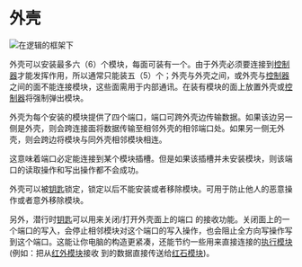 # 外壳
![在逻辑的框架下](item:tis3d:casing)

外壳可以安装最多六（6）个模块，每面可装有一个。由于外壳必须要连接到[控制器](controller.md)才能发挥作用，所以通常只能装五（5）个；外壳与外壳之间，或外壳与[控制器](controller.md)之间的面不能连接模块，这些面需用于内部通讯。在装有模块的面上放置外壳或[控制器](controller.md)将强制弹出模块。

外壳为每个安装的模块提供了四个端口，端口可跨外壳边传输数据。如果该边另一侧是外壳，则会跨连接面将数据传输至相邻外壳的相邻端口处。如果另一侧无外壳，则会跨边将模块与同外壳相邻模块相连。

这意味着端口必定能连接到某个模块插槽。但是如果该插槽并未安装模块，则该端口的读取操作和写出操作都不会成功。

外壳可以被[钥匙](../item/key.md)锁定，锁定以后不能安装或者移除模块。可用于防止他人的恶意操作或者意外移除模块。

另外，潜行时[钥匙](../item/key.md)可以用来关闭/打开外壳面上的端口 的接收功能。关闭面上的一个端口的写入，会停止相邻模块对这个端口的写入操作，也会阻止全方向写操作写到这个端口。这能让你电脑的构造更紧凑，还能节约一些用来直接连接的[执行模块](../item/execution_module.md)(例如：把从[红外模块](../item/infrared_module.md)接收 到的数据直接传送给[红石模块](../item/redstone_module.md))。
